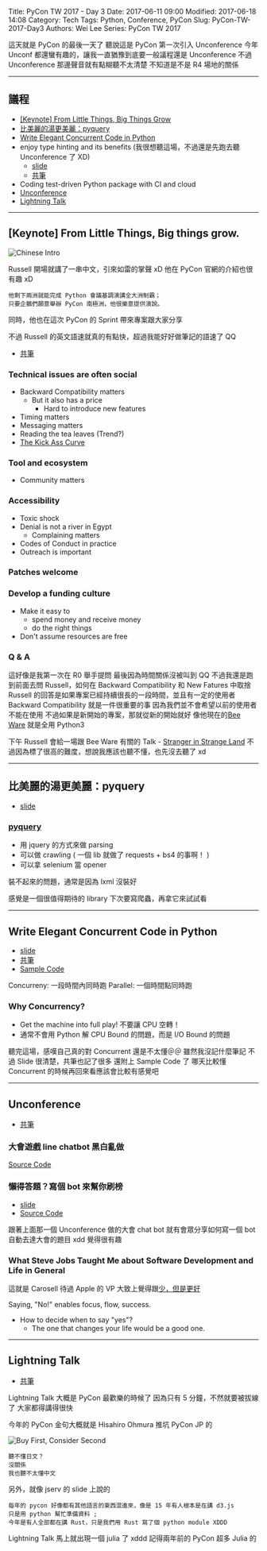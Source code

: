 Title: PyCon TW 2017 - Day 3
Date: 2017-06-11 09:00
Modified: 2017-06-18 14:08
Category: Tech
Tags: Python, Conference, PyCon
Slug: PyCon-TW-2017-Day3
Authors: Wei Lee
Series: PyCon TW 2017

這天就是 PyCon 的最後一天了
聽說這是 PyCon 第一次引入 Unconference
今年 Unconf 都還蠻有趣的，讓我一直猶豫到底要一般議程還是 Unconference
不過 Unconference 那邊聲音就有點糊聽不太清楚
不知道是不是 R4 場地的關係

<!--more-->

---

## 議程

* [[Keynote] From Little Things, Big Things Grow](#1)
* [比美麗的湯更美麗：pyquery](#2)
* [Write Elegant Concurrent Code in Python](#3)
* enjoy type hinting and its benefits (我很想聽這場，不過還是先跑去聽 Unconference 了 XD)
    * [slide](https://www.slideshare.net/masahitojp/the-benefits-of-type-hintss)
    * [共筆](https://hackfoldr.org/pycontw2017/https%253A%252F%252Fhackmd.io%252Fs%252FHkqR2Dvkb)
* Coding test-driven Python package with CI and cloud
* [Unconference](#5)
* [Lightning Talk](#6)

---

<a name='1'></a>

## [Keynote] From Little Things, Big things grow.

![Chinese Intro](/images/posts-image/2017-06-11-PyCon-TW-2017-Day3/1-Keynote-Chineses.jpg)

Russell 開場就講了一串中文，引來如雷的掌聲 xD
他在 PyCon 官網的介紹也很有趣 xD

```text
他剩下兩洲就能完成 Python 會議基調演講全大洲制霸；
只要企鵝們願意舉辦 PyCon 南極洲，他很樂意提供演說。
```

同時，他也在這次 PyCon 的 Sprint 帶來專案跟大家分享

不過 Russell 的英文語速就真的有點快，超過我能好好做筆記的語速了 QQ

* [共筆](https://hackfoldr.org/pycontw2017/https%253A%252F%252Fhackmd.io%252Fs%252FryvqnPv1-)

### Technical issues are often social

* Backward Compatibility matters
    * But it also has a price
        * Hard to introduce new features
* Timing matters
* Messaging matters
* Reading the tea leaves (Trend?)
* [The Kick Ass Curve](http://headrush.typepad.com/creating_passionate_users/2005/10/getting_users_p.html)

### Tool and ecosystem

* Community matters

### Accessibility

* Toxic shock
* Denial is not a river in Egypt
    * Complaining matters
* Codes of Conduct in practice
* Outreach is important

### Patches welcome

### Develop a funding culture

* Make it easy to
    * spend money and receive money
    * do the right things
* Don't assume resources are free

### Q & A

這好像是我第一次在 R0 舉手提問
最後因為時間關係沒被叫到 QQ
不過我還是跑到前面去問 Russell，如何在 Backward Compatibility 和 New Fatures 中取捨
Russell 的回答是如果專案已經持續很長的一段時間，並且有一定的使用者
Backward Compatibility 就是一件很重要的事
因為我們並不會希望以前的使用者不能在使用
不過如果是新開始的專案，那就從新的開始就好
像他現在的[Bee Ware](https://pybee.org) 就是全用 Python3

下午 Russell 會給一場跟 Bee Ware 有關的 Talk - [Stranger in Strange Land](https://hackmd.io/s/HkqR2Dvkb#1300-1345talk-stranger-in-a-strange-land)
不過因為標了很高的難度，想說我應該也聽不懂，也先沒去聽了 xd

---

<a name='2'></a>

## 比美麗的湯更美麗：pyquery

* [slide](https://aji.tw/slides/pycon2017/#/)

### [pyquery](https://github.com/gawel/pyquery)

* 用 jquery 的方式來做 parsing
* 可以做 crawling ( 一個 lib 就做了 requests + bs4 的事啊！ )
* 可以拿 selenium 當 opener

裝不起來的問題，通常是因為 lxml 沒裝好

感覺是一個很值得期待的 library
下次要寫爬蟲，再拿它來試試看

---

<a name='3'></a>

## Write Elegant Concurrent Code in Python

* [slide](https://speakerdeck.com/mosky/elegant-concurrency)
* [共筆](https://hackmd.io/s/HkqR2Dvkb#1115-1200-talk-write-elegant-concurrent-code-in-python)
* [Sample Code](https://github.com/moskytw/elegant-concurrency-lab)

Concurreny: 一段時間內同時跑
Parallel: 一個時間點同時跑

### Why Concurrency?

* Get the machine into full play! 不要讓 CPU 空轉！
* 通常不會用 Python 解 CPU Bound 的問題，而是 I/O Bound 的問題

聽完這場，感嘆自己真的對 Concurrent 還是不太懂＠＠
雖然我沒記什麼筆記
不過 Slide 很清楚，共筆也記了很多
還附上 Sample Code 了
哪天比較懂 Concurrent 的時候再回來看應該會比較有感覺吧

---

<a name='5'></a>

## Unconference

* [共筆](https://hackfoldr.org/pycontw2017/https%253A%252F%252Fhackmd.io%252Fs%252FrkMXWDTyb)

### 大會遊戲 line chatbot 黑白亂做

[Source Code](https://github.com/adrianliaw/quizbot-2017)

### 懶得答題？寫個 bot 來幫你刷榜

* [slide](https://github.com/aweimeow/PyConTW2017-UnConf-Slide)
* [Source Code](https://github.com/aweimeow/PyConTW2017-Quiz-Solver)

跟著上面那一個 Unconference 做的大會 chat bot
就有會眾分享如何寫一個 bot 自動去達大會的題目 xdd
覺得很有趣

### What Steve Jobs Taught Me about Software Development and Life in General

這就是 Carosell 待過 Apple 的 VP
大致上覺得跟[少，但是更好]({filename}/posts/book/2016/05-essentialism.md#essentialism)

Saying, "No!" enables focus, flow, success.

* How to decide when to say "yes"?
    * The one that changes your life would be a good one.

---

<a name='6'></a>

## Lightning Talk

* [共筆](https://hackfoldr.org/pycontw2017/https%253A%252F%252Fhackmd.io%252Fs%252FHJu2JvTyW)

Lightning Talk 大概是 PyCon 最歡樂的時候了
因為只有 5 分鐘，不然就要被拔線了
大家都得講得很快

今年的 PyCon 金句大概就是 Hisahiro Ohmura 推坑 PyCon JP 的

![Buy First, Consider Second](/images/posts-image/2017-06-11-PyCon-TW-2017-Day3/2-buy-first.jpg)

```text
聽不懂日文？
沒關係
我也聽不太懂中文
```

另外，就像 jserv 的 slide 上說的

```text
每年的 pycon 好像都有其他語言的東西混進來，像是 15 年有人根本是在講 d3.js
只是用 python 幫忙準備資料 ;
今年是有人全部都在講 Rust，只是我們用 Rust 寫了個 python module XDDD
```

Lightning Talk 馬上就出現一個 julia 了 xddd
記得兩年前的 PyCon 超多 Julia 的
